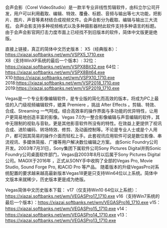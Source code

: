 会声会影（Corel VideoStudio）是一款半专业非线性剪辑软件，由科立尔公司开发，用户可以利用截取、编辑、特效、覆叠、标题、音频与输出等七大功能，把影片、图片、声音等素材结合成视频文件。会声会影分为截取、编辑与输出三大流程。
会声会影支持多种视频格式以及多种摄影器材此软件支持多种语言的标题。由于会声会影官网打击力度市面上已经找不到旧版本的软件，简体中文版更是绝版。

直接上链接，真正的简体中文历史版本：
X5（经典版本）：https://xiazai.softbanks.net/wm/VSPX5_1710.exe  
X8（支持WinXP系统的最后一个版本）:
  32位：https://xiazai.softbanks.net/wm/VSPX8Bit32.exe
  64位：https://xiazai.softbanks.net/wm/VSPX8Bit64.exe
X10:https://xiazai.softbanks.net/wm/VSPX10_1710.exe
2018:https://xiazai.softbanks.net/wm/VSP2018_1710.exe
2019:https://xiazai.softbanks.net/wm/VSP2019_1710.exe

Vegas是一个专业影像编辑软件，是专业版的简化而高效的版本，将成为PC上最佳的入门级视频编辑软件，媲美 Premiere ，挑战 After Effects 。剪辑、特效、合成、Streaming 一气呵成。结合高效率的操作界面与多功能的优异特性，让用户更简易地创造丰富的影像。Vegas 7.0为一整合影像编辑与声音编辑的软件，其中无限制的视轨与音轨，更是其他影音软件所没有的特性。在效益上更提供了视讯合成、进阶编码、转场特效、修剪、及动画控制等。不论是专业人士或是个人用户，都可因其简易的操作介面而轻松上手。此套视讯应用软件可说是数位影像、串流视讯、多媒体简报、广播等用户解决数位编辑之方案。
由Sonic Foundry公司开发。2003年7月31日，Sony集团下属软件公司Sony Pictures Digital并购Sonic Foundry公司桌面软件部门，Vegas自2003年8月以后属于Sony Pictures Digital公司。MAGIX于2016年 ，正式从SONY手中收购了全部的Vegas Pro, Movie Studio, Sound Forge Pro, 和ACID Pro 等产品。
随着版本的升级VegasPro对系统配置的要求越来越高最新版本Vegas18更是只支持Win64位以上系统。简体中文版本来就稀少，历史版本更是成为绝版。

Vegas简体中文历史版本下载：
v17（仅支持Win10 64位以上系统）：https://xiazai.softbanks.net/wm/VEGASPro17_1710.exe
v16（支持Win7系统的最后一个版本）：https://xiazai.softbanks.net/wm/VEGASPro16_1710.exe
v15：https://xiazai.softbanks.net/wm/VEGASPro15_1710.exe
v14：https://xiazai.softbanks.net/wm/VEGASPro14_1710.exe
v13：https://xiazai.softbanks.net/wm/VEGASPro13_1710.exe
